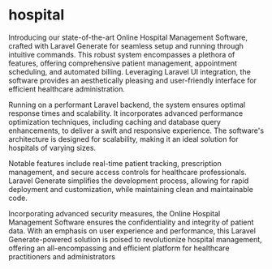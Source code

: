 # hospital
Introducing our state-of-the-art Online Hospital Management Software, crafted with Laravel Generate for seamless setup and running through intuitive commands. This robust system encompasses a plethora of features, offering comprehensive patient management, appointment scheduling, and automated billing. Leveraging Laravel UI integration, the software provides an aesthetically pleasing and user-friendly interface for efficient healthcare administration.

Running on a performant Laravel backend, the system ensures optimal response times and scalability. It incorporates advanced performance optimization techniques, including caching and database query enhancements, to deliver a swift and responsive experience. The software's architecture is designed for scalability, making it an ideal solution for hospitals of varying sizes.

Notable features include real-time patient tracking, prescription management, and secure access controls for healthcare professionals. Laravel Generate simplifies the development process, allowing for rapid deployment and customization, while maintaining clean and maintainable code.

Incorporating advanced security measures, the Online Hospital Management Software ensures the confidentiality and integrity of patient data. With an emphasis on user experience and performance, this Laravel Generate-powered solution is poised to revolutionize hospital management, offering an all-encompassing and efficient platform for healthcare practitioners and administrators

